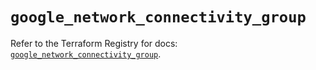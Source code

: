 # `google_network_connectivity_group`

Refer to the Terraform Registry for docs: [`google_network_connectivity_group`](https://registry.terraform.io/providers/hashicorp/google/6.29.0/docs/resources/network_connectivity_group).
